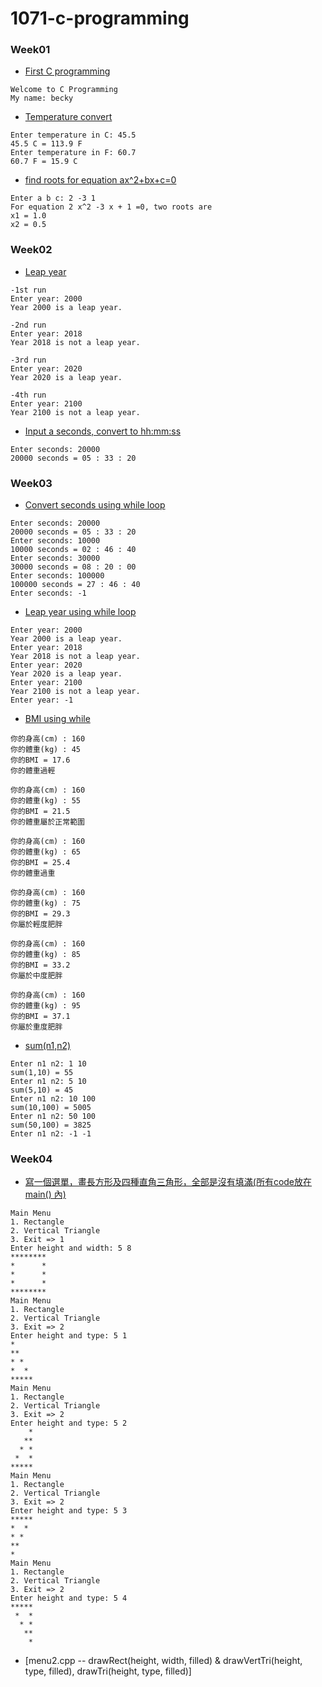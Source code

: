 # 1071-c-programming

### Week01

* [First C programming](https://github.com/becky4141/1071-c-programming/blob/master/w01/welcome.cpp)
````
Welcome to C Programming
My name: becky
````
* [Temperature convert](https://github.com/becky4141/1071-c-programming/blob/master/w01/temptrans.cpp)
````
Enter temperature in C: 45.5
45.5 C = 113.9 F 
Enter temperature in F: 60.7 
60.7 F = 15.9 C
````
* [find roots for equation ax^2+bx+c=0](https://github.com/becky4141/1071-c-programming/blob/master/w01/equations.cpp)
````
Enter a b c: 2 -3 1 
For equation 2 x^2 -3 x + 1 =0, two roots are 
x1 = 1.0 
x2 = 0.5
````

### Week02

* [Leap year](https://github.com/becky4141/1071-c-programming/blob/master/w02/leap%20year.cpp)
````
-1st run
Enter year: 2000
Year 2000 is a leap year.

-2nd run
Enter year: 2018
Year 2018 is not a leap year.

-3rd run
Enter year: 2020
Year 2020 is a leap year.

-4th run
Enter year: 2100
Year 2100 is not a leap year.
````
* [Input a seconds, convert to hh:mm:ss](https://github.com/becky4141/1071-c-programming/blob/master/w02/seconds.cpp)
````
Enter seconds: 20000 
20000 seconds = 05 : 33 : 20
````
### Week03
* [Convert seconds using while loop](https://github.com/becky4141/1071-c-programming/blob/master/w03/seconds%202.cpp)
````
Enter seconds: 20000 
20000 seconds = 05 : 33 : 20 
Enter seconds: 10000 
10000 seconds = 02 : 46 : 40 
Enter seconds: 30000 
30000 seconds = 08 : 20 : 00 
Enter seconds: 100000
100000 seconds = 27 : 46 : 40 
Enter seconds: -1
````
* [Leap year using while loop](https://github.com/becky4141/1071-c-programming/blob/master/w03/leap%20year%202.cpp)
````
Enter year: 2000 
Year 2000 is a leap year. 
Enter year: 2018 
Year 2018 is not a leap year. 
Enter year: 2020 
Year 2020 is a leap year. 
Enter year: 2100 
Year 2100 is not a leap year. 
Enter year: -1
````
* [BMI using while](https://github.com/becky4141/1071-c-programming/blob/master/w03/BMI.cpp)
````
你的身高(cm) : 160
你的體重(kg) : 45
你的BMI = 17.6
你的體重過輕

你的身高(cm) : 160
你的體重(kg) : 55
你的BMI = 21.5
你的體重屬於正常範圍

你的身高(cm) : 160
你的體重(kg) : 65
你的BMI = 25.4
你的體重過重

你的身高(cm) : 160
你的體重(kg) : 75
你的BMI = 29.3
你屬於輕度肥胖

你的身高(cm) : 160
你的體重(kg) : 85
你的BMI = 33.2
你屬於中度肥胖

你的身高(cm) : 160
你的體重(kg) : 95
你的BMI = 37.1
你屬於重度肥胖
````
* [sum(n1,n2)](https://github.com/becky4141/1071-c-programming/blob/master/w03/sum.cpp)
````
Enter n1 n2: 1 10 
sum(1,10) = 55 
Enter n1 n2: 5 10 
sum(5,10) = 45 
Enter n1 n2: 10 100 
sum(10,100) = 5005 
Enter n1 n2: 50 100 
sum(50,100) = 3825 
Enter n1 n2: -1 -1
````
### Week04
* [寫一個選單，畫長方形及四種直角三角形，全部是沒有填滿(所有code放在 main() 內)](https://github.com/becky4141/1071-c-programming/blob/master/w04/menu.cpp)
````
Main Menu 
1. Rectangle 
2. Vertical Triangle 
3. Exit => 1
Enter height and width: 5 8 
********
*      *
*      *
*      *
********
Main Menu
1. Rectangle 
2. Vertical Triangle 
3. Exit => 2 
Enter height and type: 5 1
*
**
* *
*  *
*****
Main Menu
1. Rectangle 
2. Vertical Triangle 
3. Exit => 2 
Enter height and type: 5 2
    *
   **
  * *
 *  *
*****       
Main Menu
1. Rectangle 
2. Vertical Triangle 
3. Exit => 2 
Enter height and type: 5 3
*****
*  *
* *
**
*
Main Menu
1. Rectangle 
2. Vertical Triangle 
3. Exit => 2 
Enter height and type: 5 4
*****
 *  *
  * *
   **
    *  
````
* [menu2.cpp -- drawRect(height, width, filled) & drawVertTri(height, type, filled), drawTri(height, type, filled)]
<!--stackedit_data:
eyJoaXN0b3J5IjpbODMzMjk2MTkzLC0xMzQ4OTE1NDg2LDIwMD
k2MzA3NjEsMTcyMjE4MDIyXX0=
-->